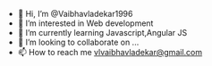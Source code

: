 - 👋 Hi, I’m @Vaibhavladekar1996
- 👀 I’m interested in Web development
- 🌱 I’m currently learning Javascript,Angular JS
- 💞️ I’m looking to collaborate on ...
- 📫 How to reach me vlvaibhavladekar@gmail.com

<!---
Vaibhavladekar1996/Vaibhavladekar1996 is a ✨ special ✨ repository because its `README.md` (this file) appears on your GitHub profile.
You can click the Preview link to take a look at your changes.
--->
